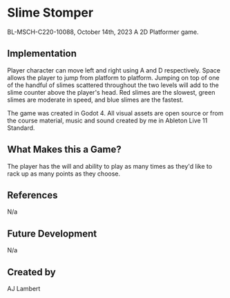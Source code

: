 # Slime Stomper
BL-MSCH-C220-10088, October 14th, 2023
A 2D Platformer game.

## Implementation

Player character can move left and right using A and D respectively. Space allows the player to jump from platform to platform. Jumping on top of one of the handful of slimes scattered throughout the two levels will add to the slime counter above the player's head. Red slimes are the slowest, green slimes are moderate in speed, and blue slimes are the fastest. 

The game was created in Godot 4. All visual assets are open source or from the course material, music and sound created by me in Ableton Live 11 Standard.

## What Makes this a Game?

The player has the will and ability to play as many times as they'd like to rack up as many points as they choose.

## References

N/a

## Future Development

N/a

## Created by
AJ Lambert
